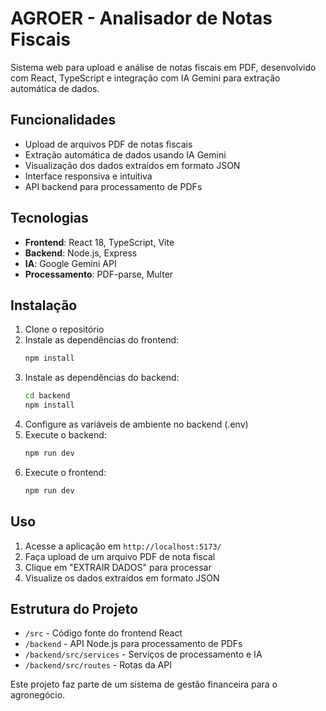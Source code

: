 # AGROER - Analisador de Notas Fiscais

Sistema web para upload e análise de notas fiscais em PDF, desenvolvido com React, TypeScript e integração com IA Gemini para extração automática de dados.

## Funcionalidades

- Upload de arquivos PDF de notas fiscais
- Extração automática de dados usando IA Gemini
- Visualização dos dados extraídos em formato JSON
- Interface responsiva e intuitiva
- API backend para processamento de PDFs

## Tecnologias

- **Frontend**: React 18, TypeScript, Vite
- **Backend**: Node.js, Express
- **IA**: Google Gemini API
- **Processamento**: PDF-parse, Multer

## Instalação

1. Clone o repositório
2. Instale as dependências do frontend:
   ```bash
   npm install
   ```
3. Instale as dependências do backend:
   ```bash
   cd backend
   npm install
   ```
4. Configure as variáveis de ambiente no backend (.env)
5. Execute o backend:
   ```bash
   npm run dev
   ```
6. Execute o frontend:
   ```bash
   npm run dev
   ```

## Uso

1. Acesse a aplicação em `http://localhost:5173/`
2. Faça upload de um arquivo PDF de nota fiscal
3. Clique em "EXTRAIR DADOS" para processar
4. Visualize os dados extraídos em formato JSON

## Estrutura do Projeto

- `/src` - Código fonte do frontend React
- `/backend` - API Node.js para processamento de PDFs
- `/backend/src/services` - Serviços de processamento e IA
- `/backend/src/routes` - Rotas da API

Este projeto faz parte de um sistema de gestão financeira para o agronegócio.

